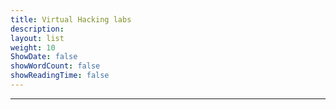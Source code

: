 ```yaml
---
title: Virtual Hacking labs
description: 
layout: list
weight: 10
ShowDate: false
showWordCount: false
showReadingTime: false
---
```


---

